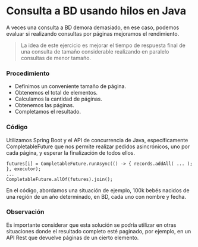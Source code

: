 # Consulta a BD usando hilos en Java

A veces una consulta a BD demora demasiado, en ese caso, podemos evaluar si realizando consultas por páginas mejoramos el rendimiento.

> La idea de este ejercicio es
> mejorar el tiempo de respuesta final
> de una consulta de tamaño considerable
> realizando en paralelo consultas de menor tamaño.

### Procedimiento

- Definimos un conveniente tamaño de página.
- Obtenemos el total de elementos.
- Calculamos la cantidad de páginas.
- Obtenemos las páginas.
- Completamos el resultado.

### Código

Utilizamos Spring Boot y el API de concurrencia de Java, específicamente CompletableFuture que nos permite realizar pedidos asincrónicos, uno por cada página, y esperar la finalización de todos ellos.

```
futures[i] = CompletableFuture.runAsync(() -> { records.addAll( ... ); }, executor);
...
CompletableFuture.allOf(futures).join();
```

En el código, abordamos una situación de ejemplo, 100k bebés nacidos de una región de un año determinado, en BD, cada uno con nombre y fecha.

### Observación

Es importante considerar que esta solución se podría utilizar en otras situaciones donde el resultado completo esté paginado, por ejemplo, en un API Rest que devuelve páginas de un cierto elemento.

 